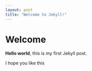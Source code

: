 ```yaml
---
layout: post
title: "Welcome to Jekyll!"
---
```


# Welcome

**Hello world**, this is my first Jekyll post.

I hope you like this
